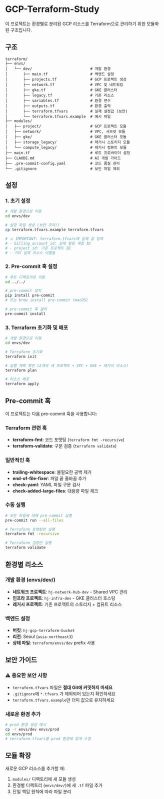 # GCP-Terraform-Study

이 프로젝트는 환경별로 분리된 GCP 리소스를 Terraform으로 관리하기 위한 모듈화된 구조입니다.

## 구조

```
terraform/
├── envs/
│   └── dev/                          # 개발 환경
│       ├── main.tf                   # 백엔드 설정
│       ├── projects.tf               # GCP 프로젝트 생성
│       ├── network.tf                # VPC 및 네트워킹
│       ├── gke.tf                    # GKE 클러스터
│       ├── legacy.tf                 # 기존 리소스
│       ├── variables.tf              # 환경 변수
│       ├── outputs.tf                # 환경 출력
│       ├── terraform.tfvars          # 실제 설정값 (보안)
│       └── terraform.tfvars.example  # 예시 파일
├── modules/
│   ├── project/                      # GCP 프로젝트 모듈
│   ├── network/                      # VPC, 서브넷 모듈
│   ├── gke/                          # GKE 클러스터 모듈
│   ├── storage_legacy/               # 레거시 스토리지 모듈
│   └── compute_legacy/               # 레거시 컴퓨트 모듈
├── main.tf                           # 루트 프로바이더 설정
├── CLAUDE.md                         # AI 개발 가이드
├── .pre-commit-config.yaml           # 코드 품질 관리
└── .gitignore                        # 보안 파일 제외
```

## 설정

### 1. 초기 설정

```bash
# 개발 환경으로 이동
cd envs/dev

# 설정 파일 생성 (보안 주의!)
cp terraform.tfvars.example terraform.tfvars

# ⚠️ IMPORTANT: terraform.tfvars에 실제 값 입력
# - billing_account_id: 실제 빌링 계정 ID
# - project_id: 기존 프로젝트 ID
# - 기타 실제 리소스 이름들
```

### 2. Pre-commit 훅 설정

```bash
# 루트 디렉토리로 이동
cd ../../

# pre-commit 설치
pip install pre-commit
# 또는 brew install pre-commit (macOS)

# pre-commit 훅 설치
pre-commit install
```

### 3. Terraform 초기화 및 배포

```bash
# 개발 환경으로 이동
cd envs/dev

# Terraform 초기화
terraform init

# 실행 계획 확인 (2개의 새 프로젝트 + VPC + GKE + 레거시 리소스)
terraform plan

# 리소스 배포
terraform apply
```

## Pre-commit 훅

이 프로젝트는 다음 pre-commit 훅을 사용합니다:

### Terraform 관련 훅
- **terraform-fmt**: 코드 포맷팅 (`terraform fmt -recursive`)
- **terraform-validate**: 구문 검증 (`terraform validate`)

### 일반적인 훅
- **trailing-whitespace**: 불필요한 공백 제거
- **end-of-file-fixer**: 파일 끝 줄바꿈 추가
- **check-yaml**: YAML 파일 구문 검사
- **check-added-large-files**: 대용량 파일 체크

### 수동 실행

```bash
# 모든 파일에 대해 pre-commit 실행
pre-commit run --all-files

# Terraform 포맷팅만 실행
terraform fmt -recursive

# Terraform 검증만 실행
terraform validate
```

## 환경별 리소스

### 개발 환경 (envs/dev/)
- **네트워크 프로젝트**: `hj-network-hub-dev` - Shared VPC 관리
- **인프라 프로젝트**: `hj-infra-dev` - GKE 클러스터 호스팅
- **레거시 프로젝트**: 기존 프로젝트의 스토리지 + 컴퓨트 리소스

### 백엔드 설정
- **버킷**: `hj-gcp-terraform-bucket`
- **리전**: Seoul (`asia-northeast3`)
- **상태 파일**: `terraform/envs/dev` prefix 사용

## 보안 가이드

### ⚠️ 중요한 보안 사항
- `terraform.tfvars` 파일은 **절대 Git에 커밋하지 마세요**
- `.gitignore`에 `*.tfvars` 가 제외되어 있는지 확인하세요
- `terraform.tfvars.example`만 더미 값으로 유지하세요

### 새로운 환경 추가
```bash
# prod 환경 생성 예시
cp -r envs/dev envs/prod
cd envs/prod
# terraform.tfvars를 prod 환경에 맞게 수정
```

## 모듈 확장

새로운 GCP 리소스를 추가할 때:
1. `modules/` 디렉토리에 새 모듈 생성
2. 환경별 디렉토리 (`envs/dev/`)에 새 `.tf` 파일 추가
3. 단일 책임 원칙에 따라 파일 분리
